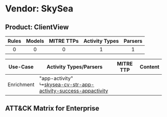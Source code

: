 Vendor: SkySea
==============
Product: ClientView
-------------------
| Rules | Models | MITRE TTPs | Activity Types | Parsers |
|:-----:|:------:|:----------:|:--------------:|:-------:|
|   0   |   0    |     0      |       1        |    1    |

|  Use-Case  | Activity Types/Parsers    | MITRE TTP | Content    |
|:----------:| ---- | --------- | ---- |
| Enrichment |  "app-activity"<br> ↳[skysea-cv-str-app-activity-success-appactivity](Ps/pC_skyseacvstrappactivitysuccessappactivity.md)<br> |    | [](RM/r_m_skysea_clientview_Enrichment.md) |

ATT&CK Matrix for Enterprise
----------------------------

